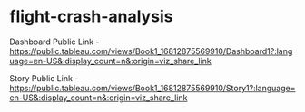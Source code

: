 # flight-crash-analysis


Dashboard Public Link - https://public.tableau.com/views/Book1_16812875569910/Dashboard1?:language=en-US&:display_count=n&:origin=viz_share_link

Story Public Link - https://public.tableau.com/views/Book1_16812875569910/Story1?:language=en-US&:display_count=n&:origin=viz_share_link
